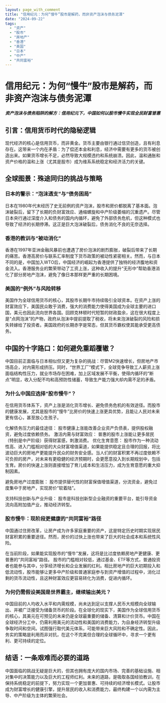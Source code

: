 ```yaml
---
layout: page_with_comment
title: "信用纪元：为何“慢牛”股市是解药，而非资产泡沫与债务泥潭"
date: "2024-09-22"
tags:
  - "资产"
  - "股市"
  - "房地产"
  - "香港"
  - "美国"
  - "日本"
  - "中产"
  - "共同富裕"
---
```


# 信用纪元：为何“慢牛”股市是解药，而非资产泡沫与债务泥潭

***资产泡沫与债务陷阱的解方：信用纪元下，中国如何以股市慢牛实现全民财富普惠***

## 引言：信用货币时代的隐秘逻辑

现代经济的核心是信用货币，而非黄金。货币主要由银行通过信贷创造，且有利息存在。这带来一个内在矛盾：为了偿还本金和利息，经济中需要有更多的货币被创造出来。如果货币增长不足，必然导致大规模违约和系统崩溃。因此，温和通胀和资产价格的温和上涨（尤其是股市）成为维系系统稳定和经济活力的关键。

## 全球图景：殊途同归的挑战与策略

### 日本的警示：“泡沫透支”与“债务困局”

日本在1980年代末经历了史无前例的资产泡沫，股市和房价都脱离了基本面。泡沫破裂后，留下了长期的负财富效应、通缩螺旋和中产阶级萎缩的沉重遗产。尽管日本央行通过深度介入和债务的国内内循环，避免了外部债务危机，但这种模式也导致了经济的长期停滞。这正是巨大泡沫破裂后，债务消化不良的无奈选择。

### 香港的教训与“被动消化”

香港在1997年亚洲金融风暴前也遭遇了房价泡沫的剧烈膨胀，破裂后带来了长期的痛苦。香港高房价与联系汇率制度下货币政策的被动性紧密相关。然而，与日本不同的是，中国加入WTO后，中国经济的崛起为香港提供了独特的经济腹地和资金流入。香港服务业的繁荣带动了工资上涨，这种收入的提升“无形中”帮助香港消化了部分房地产泡沫，避免了像日本那样更严重的长期困境。

### 美国的“例外”与风险转移

美国作为全球信用货币的核心，其股市长期牛市持续吸引全球资本。在资产上涨的财富效应下，美国民众敢于消费，强大的消费能力使得美国成为全球主要的进口国，美元也因此流向世界各国。回顾克林顿时代短暂的财政盈余，这在很大程度上是“点网泡沫”的产物，政府从泡沫中提前提取了税收，将未来泡沫破裂的风险和损失转嫁给了投资者。美国政府的长期赤字是常态，但其货币霸权使其能承受更高债务。

## 中国的十字路口：如何避免重蹈覆辙？

中国目前正面临与日本相似但又更为复杂的挑战：尽管M2快速增长，但房地产市场高企，对内需形成挤压。同时，“世界工厂”模式下，全球竞争导致工人薪资上涨面临结构性压力，就业市场存在困难，加上区域发展不平衡，使得内循环的“断点”明显，收入分配不均和高预防性储蓄，导致生产能力强大却内需不足的矛盾。

### 为什么中国应选择“股市慢牛”？

在信用货币体系下，资产上涨是消化货币增长、避免债务危机的有效途径。而股市的健康发展，尤其是股市的“慢牛”比房价的快速上涨更具优势，且能让人民对未来更有信心，甚至放心生孩子。

化解债务压力的最佳途径： 股市健康上涨能改善企业资产负债表，提供股权融资，避免过度依赖债务。
激活内需与财富效应： 普惠的股市上涨能让更多居民（特别是中产阶级）获得财富感，刺激消费。
优化生育意愿： 股市作为一种流动性高、进入门槛相对低的大众财富增值渠道，如果能提供稳定且合理的回报，将比波动巨大的房地产更能提升民众的财务安全感。当人们的财富积累不再过度依赖不可负担的房产，对未来有更稳健的经济预期时，会更愿意投入到长期规划中，包括生育。房价的快速上涨则直接增加了育儿成本和生活压力，成为生育意愿的重大抑制因素。

避免房地产过度膨胀： 股市提供替代性的财富保值增值渠道，分流资金，避免过度集中于房地产，实现房价“软着陆”。

支持科技创新与产业升级： 股市是科技创新型企业融资的重要平台，能引导资金流向高附加值产业，推动经济转型。

### 股市慢牛：现阶段更健康的“共同富裕”路径

中国通过住房改革，让房产成为许多家庭重要的资产，这是特定历史时期实现居民财富积累的重要途径。然而，房价的过快上涨也带来了巨大的社会成本和系统性风险。

在当前阶段，如果能实现股市的“慢牛”发展，这将是比过度依赖房地产更健康、更普惠的“共同富裕”路径。 股市的门槛相对较低，通过基金、ETF等方式，普通投资者也能参与其中，分享经济增长和企业发展的红利。相比房地产的巨大初期投入和低流动性，股市能够让更多中产阶级和普通家庭参与到资产增值的过程中，消化过剩的货币流动性，且这种财富效应更容易转化为消费，促进内循环。

### 为何仍需假设美国是世界霸主，继续输出美元？

中国目前的人均收入水平和内需规模，尚未达到足以支撑人民币大规模向全球输出、并被广泛接受为储备货币的阶段。在全球化的现实下，美国作为全球信用货币的核心，其美元在可预见的未来仍是全球最重要的储备、清算和计价货币。中国在全球经济分工中，仍需利用美元的流动性和美国的消费能力，为自身经济转型升级争取时间和空间。试图强行取代美元体系，可能带来巨大风险和不确定性。因此，务实的策略是利用而非对抗，在这个不完美但合理的全球循环中，寻求一个更有利、更可持续的定位。

## 结语：一条艰难而必要的道路
中国面临的挑战无疑是巨大的，但其也拥有庞大的国内市场、完善的基础设施、相对集中的决策能力以及巨大的工程师红利。未来的道路，是吸取各国经验教训，在保持系统稳定的前提下，努力实现一个更加普惠、可持续的经济增长模式。让股市成为财富增长的健康引擎，提升居民的收入和消费能力，最终构建一个以内需为主导、中产阶级为主体的繁荣社会。